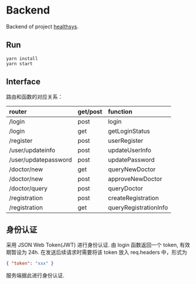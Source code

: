 # Backend

Backend of project [healthsys](https://github.com/Ais0n/healthsys).

## Run

```
yarn install
yarn start
```

## Interface

路由和函数的对应关系：

router | get/post | function
:- | :- | :-
/login | post | login
/login | get | getLoginStatus
/register | post | userRegister
/user/updateinfo | post | updateUserInfo
/user/updatepassword | post | updatePassword
/doctor/new | get | queryNewDoctor
/doctor/new | post | approveNewDoctor
/doctor/query | post | queryDoctor
/registration | post | createRegistration
/registration | get | queryRegistrationInfo

## 身份认证

采用 JSON Web Token(JWT) 进行身份认证. 由 login 函数返回一个 token, 有效期暂设为 24h. 在发送后续请求时需要将该 token 放入 req.headers 中，形式为

```json
{ "token": "xxx" }
```

服务端据此进行身份认证.
